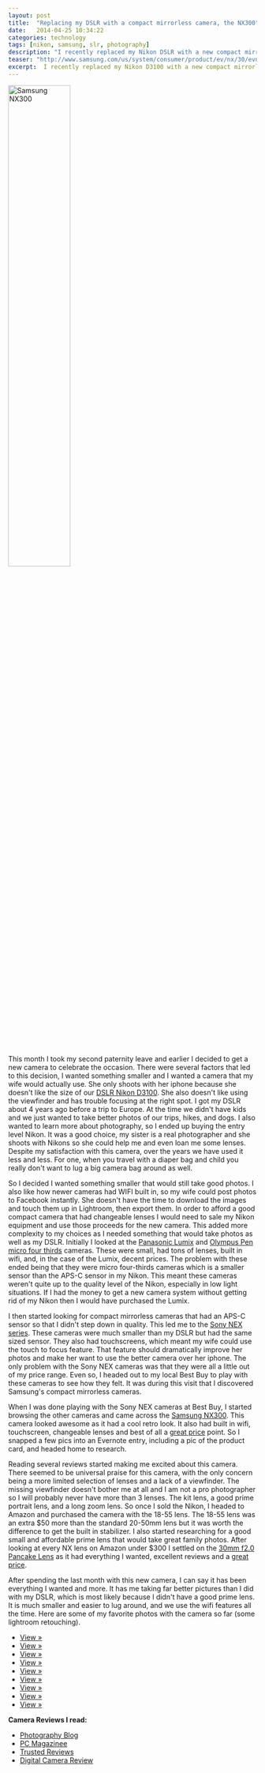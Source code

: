 ```yaml
---
layout: post
title:  "Replacing my DSLR with a compact mirrorless camera, the NX300"
date:   2014-04-25 10:34:22
categories: technology
tags: [nikon, samsung, slr, photography]
description: "I recently replaced my Nikon DSLR with a new compact mirrorless.  After considering many factors I decided on the Samsung NX300"
teaser: "http://www.samsung.com/us/system/consumer/product/ev/nx/30/evnx300zbavus/NX300_019_R-Perspective-w-2050_brown_5.jpg"
excerpt:  I recently replaced my Nikon D3100 with a new compact mirrorless from Samsung, the NX300.  I wanted a camera that could take great photos like my Nikon but in a much more portable form factor.  I am loving my NX so far, here is my review.
---
```


<img src="http://www.samsung.com/us/system/consumer/product/ev/nx/30/evnx300zbavus/NX300_019_R-Perspective-w-2050_brown_5.jpg" alt="Samsung NX300" width="50%">

This month I took my second paternity leave and earlier I decided to get a new camera to celebrate the occasion. There were several factors that led to this decision, I wanted something smaller and I wanted a camera that my wife would actually use. She only shoots with her iphone because she doesn't like the size of our [DSLR Nikon D3100](http://www.nikonusa.com/en/Nikon-Products/Product/Digital-slr-Cameras/D3100.html). She also doesn't like using the viewfinder and has trouble focusing at the right spot. I got my DSLR about 4 years ago before a trip to Europe. At the time we didn't have kids and we just wanted to take better photos of our trips, hikes, and dogs.  I also wanted to learn more about photography, so I ended up buying the entry level Nikon. It was a good choice, my sister is a real photographer and she shoots with Nikons so she could help me and even loan me some lenses.  Despite my satisfaction with this camera, over the years we have used it less and less. For one, when you travel with a diaper bag and child you really don't want to lug a big camera bag around as well.

<!--more-->


So I decided I wanted something smaller that would still take good photos. I also like how newer cameras had WIFI built in, so my wife could post photos to Facebook instantly. She doesn't have the time to download the images and touch them up in Lightroom, then export them.  In order to afford a good compact camera that had changeable lenses I would need to sale my Nikon equipment and use those proceeds for the new camera.  This added more complexity to my choices as I needed something that would take photos as well as my DSLR.  Initially I looked at the [Panasonic Lumix](http://www.amazon.com/Panasonic-DMC-GF6KK-Mirrorless-Compact-System/dp/B00C97ZZ4S/ref=sr_1_31?ie=UTF8&qid=1398404235&sr=8-31&keywords=panasonic+lumix) and [Olympus Pen](http://www.amazon.com/Olympus-Interchangeable-3-0-Inch-Tilting-Touchscreen/dp/B0074WDERI/ref=hsx_crw_7742875011_tl_5?pf_rd_p=1652085182&pf_rd_s=center-5&pf_rd_t=101&pf_rd_i=7742875011&pf_rd_m=ATVPDKIKX0DER&pf_rd_r=16DR4Q2PGZFE3GSN1NAD) [micro four thirds](http://en.wikipedia.org/wiki/Micro_Four_Thirds_system) cameras. These were small, had tons of lenses, built in wifi, and, in the case of the Lumix, decent prices. The problem with these ended being that they were micro four-thirds cameras which is a smaller sensor than the APS-C sensor in my Nikon.  This meant these cameras weren't quite up to the quality level of the Nikon, especially in low light situations.  If I had the money to get a new camera system without getting rid of my Nikon then I would have purchased the Lumix.  


I then started looking for compact mirrorless cameras that had an APS-C sensor so that I didn't step down in quality.  This led me to the [Sony NEX series](http://www.amazon.com/Sony-NEX-5TL-Compact-Interchangeable-Digital/dp/B00ENZRP38/ref=sr_1_1?ie=UTF8&qid=1398404443&sr=8-1&keywords=nex+5). These cameras were much smaller than my DSLR but had the same sized sensor.  They also had touchscreens, which meant my wife could use the touch to focus feature. That feature should dramatically improve her photos and make her want to use the better camera over her iphone.  The only problem with the Sony NEX cameras was that they were all a little out of my price range. Even so, I headed out to my local Best Buy to play with these cameras to see how they felt.  It was during this visit that I discovered Samsung's compact mirrorless cameras.


When I was done playing with the Sony NEX cameras at Best Buy, I started browsing the other cameras and came across the [Samsung NX300](http://www.samsung.com/us/photography/digital-cameras/EV-NX300ZBAVUS). This camera looked awesome as it had a cool retro look. It also had built in wifi, touchscreen, changeable lenses and best of all a [great price](http://www.amazon.com/Samsung-Compact-Interchangeable-Digital-20-50mm/dp/B00C20KWP4) point.  So I snapped a few pics into an Evernote entry, including a pic of the product card, and headed home to research.


Reading several reviews started making me excited about this camera.  There seemed to be universal praise for this camera, with the only concern being a more limited selection of lenses and a lack of a viewfinder.  The missing viewfinder doesn't bother me at all and I am not a pro photographer so I will probably never have more than 3 lenses.  The kit lens, a good prime portrait lens, and a long zoom lens.  So once I sold the Nikon, I headed to Amazon and purchased the camera with the 18-55 lens. The 18-55 lens was an extra $50 more than the standard 20-50mm lens but it was worth the difference to get the built in stabilizer.  I also started researching for a good small and affordable prime lens that would take great family photos.  After looking at every NX lens on Amazon under $300 I settled on the [30mm f2.0 Pancake Lens](http://www.pcmag.com/article2/0,2817,2407608,00.asp) as it had everything I wanted, excellent reviews and a [great price](http://www.amazon.com/Samsung-30mm-Pancake-Series-Cameras/dp/B003FWLGIK/ref=sr_1_1?ie=UTF8&qid=1398404484&sr=8-1&keywords=nx+30mm+pancake). 


After spending the last month with this new camera, I can say it has been everything I wanted and more.  It has me taking far better pictures than I did with my DSLR, which is most likely because I didn't have a good prime lens.  It is much smaller and easier to lug around, and we use the wifi features all the time.  Here are some of my favorite photos with the camera so far (some lightroom retouching).

<section id="portfolio">
        <ul class="list-unstyled container-portfolio">
            <li>
                <div class="portfolio-item">
                    <div class="portfolio-img" style="background: url(https://lh3.googleusercontent.com/-yKGeltUX9No/U1n7Qs8_N6I/AAAAAAAAD8o/FRUFQgU4KMI/w1173-h782-no/SAM_0558.jpg);"></div>
                    <div class="portfolio-caption">
                            <a href="https://plus.google.com/+BrettDangerfield/photos/photo/6006107842438707106" class="btn btn-info" target="blank">View »</a>
                    </div>
                </div>
            </li>
            <li>
                <div class="portfolio-item">
                    <div class="portfolio-img" style="background: url(https://lh6.googleusercontent.com/-8TcL9xMvAug/U1n8N9po5qI/AAAAAAAAD_8/dvv1hhyVzfU/w1022-h681-no/SAM_1002-3.jpg);"></div>
                    <div class="portfolio-caption">
                            <a href="https://plus.google.com/+BrettDangerfield/photos/photo/6006108894892975778" class="btn btn-info" target="_blank">View »</a>
                    </div>
                </div>
            </li>
            <li>
                <div class="portfolio-item">
                    <div class="portfolio-img" style="background: url(https://lh4.googleusercontent.com/-pRVp0Hp0-Zc/U1n8Phk_9DI/AAAAAAAAEAA/Hr712ZiLDEs/w1156-h771-no/SAM_1036-4.jpg);"></div>
                    <div class="portfolio-caption">
                            <a href="https://plus.google.com/+BrettDangerfield/photos/photo/6006108921717060658" class="btn btn-info" target="_blank">View »</a>
                    </div>
                </div>
            </li>
            <li>
                <div class="portfolio-item">
                    <div class="portfolio-img" style="background: url(https://lh5.googleusercontent.com/-glTVQshuUmc/U1n7kc_cmII/AAAAAAAAD9M/nylV5YRDU-I/w1173-h782-no/sam_0120.jpg);"></div>
                    <div class="portfolio-caption">
                            <a href="https://plus.google.com/photos/114663190220745941196/albums/6006107418804344737/6006108181751437442?pid=6006108181751437442&oid=114663190220745941196" class="btn btn-info" target="blank">View »</a>
                    </div>
                </div>
            </li>
            <li>
                <div class="portfolio-item">
                    <div class="portfolio-img" style="background: url(https://lh4.googleusercontent.com/-rDKJshnob3s/U1n8InHeJKI/AAAAAAAAD_0/zaW8WpO9LK8/w1173-h782-no/SAM_0989-1.jpg);"></div>
                    <div class="portfolio-caption">
                            <a href="https://plus.google.com/photos/114663190220745941196/albums/6006107418804344737/6006108802944738466?pid=6006108802944738466&oid=114663190220745941196" class="btn btn-info" target="blank">View »</a>
                    </div>
                </div>
            </li>
            <li>
                <div class="portfolio-item">
                    <div class="portfolio-img" style="background: url(https://lh3.googleusercontent.com/-aFzUmf2WS1o/U1n7TmwxnHI/AAAAAAAAD_o/7g8cBdKP3Z4/w1173-h782-no/SAM_0559.jpg);"></div>
                    <div class="portfolio-caption">
                            <a href="https://plus.google.com/photos/114663190220745941196/albums/6006107418804344737/6006107892316478578?pid=6006107892316478578&oid=114663190220745941196" class="btn btn-info" target="blank">View »</a>
                    </div>
                </div>
            </li>
            <li>
                <div class="portfolio-item">
                    <div class="portfolio-img" style="background: url(https://lh4.googleusercontent.com/-xkxlfplb8N4/U1n69NWIVCI/AAAAAAAAD8I/auGEjtAf8_c/w1173-h782-no/SAM_0806.jpg);"></div>
                    <div class="portfolio-caption">
                            <a href="https://plus.google.com/photos/114663190220745941196/albums/6006107418804344737/6006107507536712738?pid=6006107507536712738&oid=114663190220745941196" class="btn btn-info" target="blank">View »</a>
                    </div>
                </div>
            </li>
            <li>
                <div class="portfolio-item">
                    <div class="portfolio-img" style="background: url(https://lh3.googleusercontent.com/-P5byUX-SxEE/U1n7Dc3qdZI/AAAAAAAAD8U/AA08jgnUpkc/w1173-h782-no/SAM_0922.jpg);"></div>
                    <div class="portfolio-caption">
                            <a href="https://plus.google.com/photos/114663190220745941196/albums/6006107418804344737/6006107614783108498?pid=6006107614783108498&oid=114663190220745941196" class="btn btn-info" target="blank">View »</a>
                    </div>
                </div>
            </li>
            <li>
                <div class="portfolio-item">
                    <div class="portfolio-img" style="background: url(https://lh5.googleusercontent.com/-Wcm6MR2rHYo/U1n8VG__XiI/AAAAAAAAD_w/x8dNh2wK-pg/w1173-h782-no/fb_back_new-19.jpg);"></div>
                    <div class="portfolio-caption">
                            <a href="https://plus.google.com/photos/114663190220745941196/albums/6006107418804344737/6006109017661726242?pid=6006109017661726242&oid=114663190220745941196" class="btn btn-info" target="_blank">View »</a>
                    </div>
                </div>
            </li>
        </ul>
    </section>


**Camera Reviews I read:**

- [Photography Blog](http://www.photographyblog.com/reviews/samsung_nx300_review/)
- [PC Magazinee](http://www.pcmag.com/article2/0,2817,2418209,00.asp)
- [Trusted Reviews](http://www.trustedreviews.com/samsung-nx300_Digital-Camera_review)
- [Digital Camera Review](http://www.digitalcamerareview.com/default.asp?newsID=5351&review=Samsung+NX300+mirrorless)